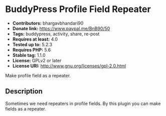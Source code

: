 # BuddyPress Profile Field Repeater #
- **Contributors:** bhargavbhandari90 
- **Donate link:** https://www.paypal.me/BnB90/50 
- **Tags:** buddypress, activity, share, re-post 
- **Requires at least:** 4.0 
- **Tested up to:** 5.2.3 
- **Requires PHP:** 5.6 
- **Stable tag:** 1.1.0 
- **License:** GPLv2 or later 
- **License URI:** http://www.gnu.org/licenses/gpl-2.0.html 

Make profile field as a repeater.

## Description ##

Sometimes we need repeaters in profile fields. By this plugin you can make fields as a repeater.